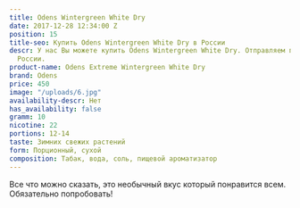 ```yaml
---
title: Odens Wintergreen White Dry
date: 2017-12-28 12:34:00 Z
position: 15
title-seo: Купить Odens Wintergreen White Dry в России
descr: У нас Вы можете купить Odens Wintergreen White Dry. Отправляем по всей территории
  России.
product-name: Odens Extreme Wintergreen White Dry
brand: Odens
price: 450
image: "/uploads/6.jpg"
availability-descr: Нет
has_availability: false
gramm: 10
nicotine: 22
portions: 12-14
taste: Зимних свежих растений
form: Порционный, сухой
composition: Табак, вода, соль, пищевой ароматизатор
---
```


Все что можно сказать, это необычный вкус который понравится всем. Обязательно попробовать!